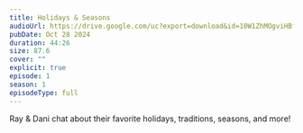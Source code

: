 ```yaml
---
title: Holidays & Seasons
audioUrl: https://drive.google.com/uc?export=download&id=10W1ZhMOgviHBfNeB4EcPMGUuw9N9Q6qc
pubDate: Oct 28 2024
duration: 44:26
size: 87.6
cover: ""
explicit: true
episode: 1
season: 1
episodeType: full
---
```

Ray & Dani chat about their favorite holidays, traditions, seasons, and more!